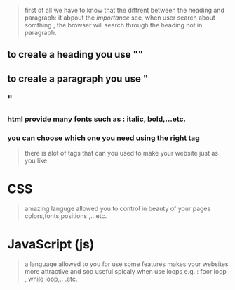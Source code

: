 > first of all we have to know that the diffrent between 
> the heading and paragraph: it abpout the *importance* 
> see, when user search about somthing ,
> the browser will search through the heading not in paragraph.

## to create a heading you use "<h></h>"  
## to create a paragraph you use "<p></p>"

### html provide many fonts such as : italic, bold,...etc.
### you can choose which one you need using the right tag
  

  > there is alot of tags that can you used to make your website just 
  > as you like 


  # CSS


  > amazing languge allowed you to control in beauty of your pages 
  > colors,fonts,positions ,...etc.

  # JavaScript (js)


  > a language allowed to you for use some features  makes your websites more attractive and soo useful 
  spicaly when use loops e.g. : 
  foor loop , while loop,.. .etc.
